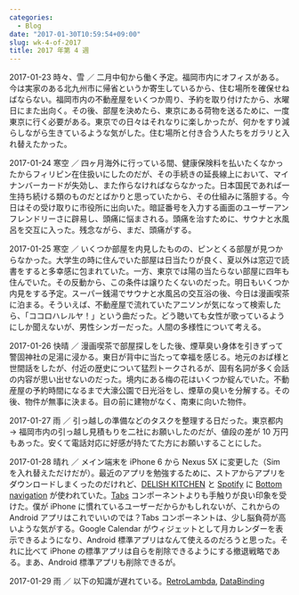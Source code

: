 ```yaml
---
categories:
  - Blog
date: "2017-01-30T10:59:54+09:00"
slug: wk-4-of-2017
title: 2017 年第 4 週
---
```


2017-01-23 時々、雪 ／ 二月中旬から働く予定。福岡市内にオフィスがある。今は実家のある北九州市に帰省というか寄生しているから、住む場所を確保せねばならない。福岡市内の不動産屋をいくつか周り、予約を取り付けたから、水曜日にまた出向く。その後、部屋を決めたら、東京にある荷物を送るために、一度東京に行く必要がある。東京での日々はそれなりに楽しかったが、何かをすり減らしながら生きているような気がした。住む場所と付き合う人たちをガラリと入れ替えたかった。

2017-01-24 寒空 ／ 四ヶ月海外に行っている間、健康保険料を払いたくなかったからフィリピン在住扱いにしたのだが、その手続きの延長線上において、マイナンバーカードが失効し、また作らなければならなかった。日本国民であれば一生持ち続ける類のものだとばかりと思っていたから、その仕組みに落胆する。今日はその受け取りに市役所に出向いた。暗証番号を入力する画面のユーザーアンフレンドリーさに辟易し、頭痛に悩まされる。頭痛を治すために、サウナと水風呂を交互に入った。残念ながら、まだ、頭痛がする。

2017-01-25 寒空 ／ いくつか部屋を内見したものの、ピンとくる部屋が見つからなかった。大学生の時に住んでいた部屋は日当たりが良く、夏以外は窓辺で読書をすると多幸感に包まれていた。一方、東京では陽の当たらない部屋に四年も住んでいた。その反動から、この条件は譲りたくないのだった。明日もいくつか内見をする予定。スーパー銭湯でサウナと水風呂の交互浴の後、今日は漫画喫茶に泊まる。そういえば、不動産屋で流れていたアニソンが気になって検索したら、「ココロハレルヤ！」という曲だった。どう聴いても女性が歌っているようにしか聞えないが、男性シンガーだった。人間の多様性について考える。

2017-01-26 快晴 ／ 漫画喫茶で部屋探しをした後、煙草臭い身体を引きずって警固神社の足湯に浸かる。東日が背中に当たって幸福を感じる。地元のおば様と世間話をしたが、付近の歴史について猛烈トークされるが、固有名詞が多く会話の内容が思い出せないのだった。境内にある梅の花はいくつか綻んでいた。不動産屋の予約時間になるまで大濠公園で日光浴をし、煙草の臭いを分解する。その後、物件が無事に決まる。目の前に建物がなく、南東に向いた物件。

2017-01-27 雨 ／ 引っ越しの準備などのタスクを整理する日だった。東京都内 → 福岡市内の引っ越し見積もりを二社にお願いしたのだが、値段の差が 10 万円もあった。安くて電話対応に好感が持たてた方にお願いすることにした。

2017-01-28 晴れ ／ メイン端末を iPhone 6 から Nexus 5X に変更した（Sim を入れ替えただけだが）。最近のアプリを勉強するために、ストアからアプリをダウンロードしまくったのだけれど、[DELISH KITCHEN](https://www.delishkitchen.tv/) と [Spotify](https://www.spotify.com/jp/) に [Bottom navigation](https://material.io/guidelines/components/bottom-navigation.html) が使われていた。[Tabs](https://material.io/guidelines/components/tabs.html) コンポーネントよりも手触りが良い印象を受けた。僕が iPhone に慣れているユーザーだからかもしれないが、これからの Android アプリはこれでいいのでは？Tabs コンポーネントは、少し脳負荷が高いような気がする。Google Calendar がウィジェットとして月カレンダーを表示できるようになり、Android 標準アプリはなんて使えるのだろうと思った。それに比べて iPhone の標準アプリは自らを削除できるようにする撤退戦略である。まあ、Android 標準アプリも削除できるが。

2017-01-29 雨 ／ 以下の知識が遅れている。[RetroLambda](https://github.com/evant/gradle-retrolambda), [DataBinding](https://developer.android.com/topic/libraries/data-binding/index.html)
